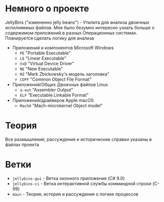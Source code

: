# Немного о проекте
JellyBins ("измененно jelly beans") - Утилита для анализа двоичных исполняемых файлов. Мне было безумно интересно узнать больше о содержимом приложений в разных Операционных системах.
Планируется сделать логику для анализа
 - Приложений и компонентов Microsoft Windows 
    - ```PE``` "Portable Executable"
    - ```LE``` "Linear Executable"
    - ```VxD``` "Virtual Device Driver"
    - ```NE``` "New Executable"
    - ```MZ``` "Mark Zbickowsky's модель заголовка"
    - ```COFF``` "Common Object File Format"
- Приложений/Общих Двоичных файлов Linux
    - ```a-out``` "Assembler Output"
    - ```ELF``` "Executable Linkable Format"
- Приложений/драйверов Apple macOS
    - ```MachO``` "Mach-microkernel Object model"

# Теория
Все размышления, рассуждения и исторические справки указаны в файлах проекта

# Ветки
 - ```jellybins-gui``` - Ветка оконного приложения (C# 9.0)
 - ```jellybins-ci``` - Ветка интерактивной службы коммандной строки (C-99)
 - ```main``` - Теория, история и рассуждения о логике процессов